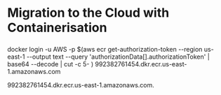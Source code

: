 # Migration to the Cloud with Containerisation
#####

docker login -u AWS -p $(aws ecr get-authorization-token  --region us-east-1 --output text --query 'authorizationData[].authorizationToken' | base64 --decode | cut -c 5- ) 992382761454.dkr.ecr.us-east-1.amazonaws.com

992382761454.dkr.ecr.us-east-1.amazonaws.com.
